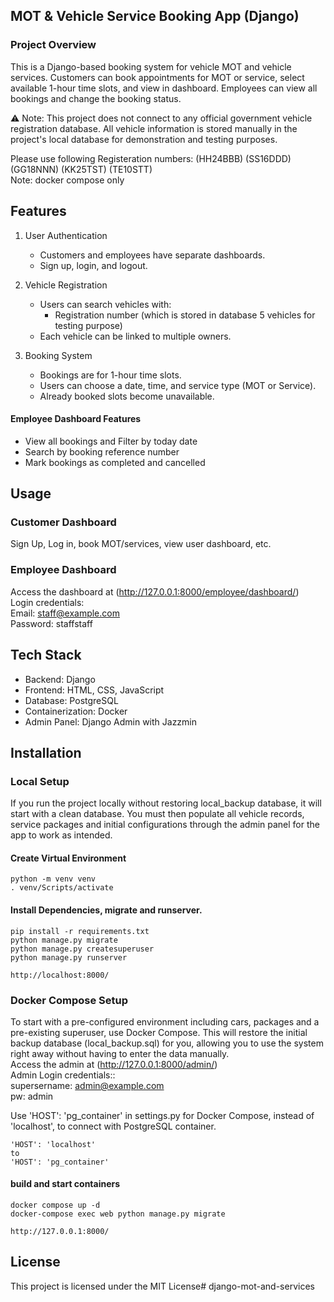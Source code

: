 ## MOT & Vehicle Service Booking App (Django)
### Project Overview

This is a Django-based booking system for vehicle MOT and vehicle services. Customers can book appointments for MOT or service, select available 1-hour time slots, and view in dashboard. Employees can view all bookings and change the booking status.


⚠️ Note: This project does not connect to any official government vehicle registration database. All vehicle information is stored manually in the project's local database for demonstration and testing purposes.

Please use following Registeration numbers:
(HH24BBB)
(SS16DDD)
(GG18NNN)
(KK25TST)
(TE10STT)
<br>Note: docker compose only

## Features

1. User Authentication
    - Customers and employees have separate dashboards.
    - Sign up, login, and logout.

2. Vehicle Registration
    - Users can search vehicles with:
        - Registration number (which is stored in database 5 vehicles for testing purpose)
    - Each vehicle can be linked to multiple owners.

3. Booking System
    - Bookings are for 1-hour time slots.
    - Users can choose a date, time, and service type (MOT or Service).
    - Already booked slots become unavailable.


#### Employee Dashboard Features

- View all bookings and Filter by today date
- Search by booking reference number 
- Mark bookings as completed and cancelled

## Usage
### Customer Dashboard
Sign Up, Log in, book MOT/services, view user dashboard, etc.

### Employee Dashboard
Access the dashboard at (http://127.0.0.1:8000/employee/dashboard/)
<br>Login credentials:
<br>Email: staff@example.com
<br>Password: staffstaff

## Tech Stack

- Backend: Django
- Frontend: HTML, CSS, JavaScript
- Database: PostgreSQL
- Containerization: Docker
- Admin Panel: Django Admin with Jazzmin

## Installation
### Local Setup
If you run the project locally without restoring local_backup database, it will start with a clean database. You must then populate all vehicle records, service packages and initial configurations through the admin panel for the app to work as intended.
#### Create Virtual Environment
```
python -m venv venv
. venv/Scripts/activate
```
#### Install Dependencies, migrate and runserver.
```
pip install -r requirements.txt
python manage.py migrate
python manage.py createsuperuser
python manage.py runserver
```
```
http://localhost:8000/
```
### Docker Compose Setup
To start with a pre-configured environment including cars, packages and a pre-existing superuser, use Docker Compose. This will restore the initial backup database (local_backup.sql) for you, allowing you to use the system right away without having to enter the data manually.
<br>Access the admin at (http://127.0.0.1:8000/admin/)
<br>Admin Login credentials::
<br>supersername: admin@example.com
<br>pw: admin

Use 'HOST': 'pg_container' in settings.py for Docker Compose, instead of 'localhost', to connect with PostgreSQL container.
```
'HOST': 'localhost'
to
'HOST': 'pg_container'
```
#### build and start containers
```
docker compose up -d
docker-compose exec web python manage.py migrate
```
```
http://127.0.0.1:8000/
```

## License
This project is licensed under the MIT License# django-mot-and-services
